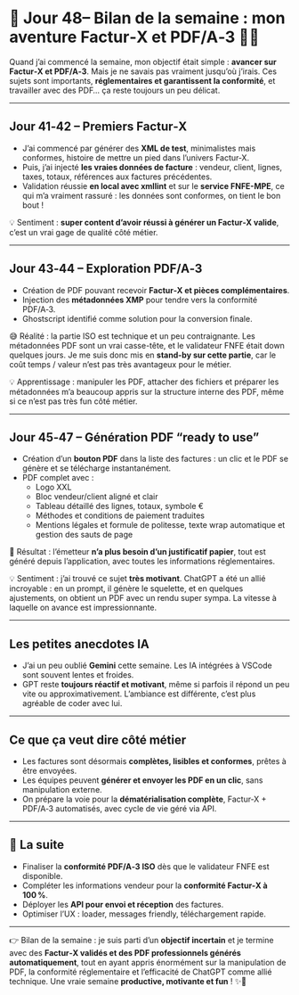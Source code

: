 # 📝 Jour 48– Bilan de la semaine : mon aventure Factur‑X et PDF/A‑3 🚀📄

Quand j’ai commencé la semaine, mon objectif était simple : **avancer sur Factur‑X et PDF/A‑3**. Mais je ne savais pas vraiment jusqu’où j’irais. Ces sujets sont importants, **réglementaires et garantissent la conformité**, et travailler avec des PDF… ça reste toujours un peu délicat.  

---

## Jour 41‑42 – Premiers Factur‑X

- J’ai commencé par générer des **XML de test**, minimalistes mais conformes, histoire de mettre un pied dans l’univers Factur‑X.  
- Puis, j’ai injecté **les vraies données de facture** : vendeur, client, lignes, taxes, totaux, références aux factures précédentes.  
- Validation réussie **en local avec xmllint** et sur le **service FNFE-MPE**, ce qui m’a vraiment rassuré : les données sont conformes, on tient le bon bout !  

💡 Sentiment : **super content d’avoir réussi à générer un Factur‑X valide**, c’est un vrai gage de qualité côté métier.

---

## Jour 43‑44 – Exploration PDF/A‑3

- Création de PDF pouvant recevoir **Factur‑X et pièces complémentaires**.  
- Injection des **métadonnées XMP** pour tendre vers la conformité PDF/A‑3.  
- Ghostscript identifié comme solution pour la conversion finale.  

😅 Réalité : la partie ISO est technique et un peu contraignante. Les métadonnées PDF sont un vrai casse-tête, et le validateur FNFE était down quelques jours. Je me suis donc mis en **stand-by sur cette partie**, car le coût temps / valeur n’est pas très avantageux pour le métier.  

💡 Apprentissage : manipuler les PDF, attacher des fichiers et préparer les métadonnées m’a beaucoup appris sur la structure interne des PDF, même si ce n’est pas très fun côté métier.

---

## Jour 45‑47 – Génération PDF “ready to use”

- Création d’un **bouton PDF** dans la liste des factures : un clic et le PDF se génère et se télécharge instantanément.  
- PDF complet avec :  
  - Logo XXL  
  - Bloc vendeur/client aligné et clair  
  - Tableau détaillé des lignes, totaux, symbole €  
  - Méthodes et conditions de paiement traduites  
  - Mentions légales et formule de politesse, texte wrap automatique et gestion des sauts de page  

🚀 Résultat : l’émetteur **n’a plus besoin d’un justificatif papier**, tout est généré depuis l’application, avec toutes les informations réglementaires.  

💡 Sentiment : j’ai trouvé ce sujet **très motivant**. ChatGPT a été un allié incroyable : en un prompt, il génère le squelette, et en quelques ajustements, on obtient un PDF avec un rendu super sympa. La vitesse à laquelle on avance est impressionnante.  

---

## Les petites anecdotes IA

- J’ai un peu oublié **Gemini** cette semaine. Les IA intégrées à VSCode sont souvent lentes et froides.  
- GPT reste **toujours réactif et motivant**, même si parfois il répond un peu vite ou approximativement. L’ambiance est différente, c’est plus agréable de coder avec lui.  

---

## Ce que ça veut dire côté métier

- Les factures sont désormais **complètes, lisibles et conformes**, prêtes à être envoyées.  
- Les équipes peuvent **générer et envoyer les PDF en un clic**, sans manipulation externe.  
- On prépare la voie pour la **dématérialisation complète**, Factur‑X + PDF/A‑3 automatisés, avec cycle de vie géré via API.

---

## 🔮 La suite

- Finaliser la **conformité PDF/A‑3 ISO** dès que le validateur FNFE est disponible.  
- Compléter les informations vendeur pour la **conformité Factur‑X à 100 %**.  
- Déployer les **API pour envoi et réception** des factures.  
- Optimiser l’UX : loader, messages friendly, téléchargement rapide.

---

👉 Bilan de la semaine : je suis parti d’un **objectif incertain** et je termine avec des **Factur‑X validés et des PDF professionnels générés automatiquement**, tout en ayant appris énormément sur la manipulation de PDF, la conformité réglementaire et l’efficacité de ChatGPT comme allié technique. Une vraie semaine **productive, motivante et fun** ! ✨📄
